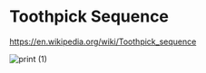 # Toothpick Sequence

https://en.wikipedia.org/wiki/Toothpick_sequence


![print (1)](https://i.imgur.com/i6EScHL.png)
